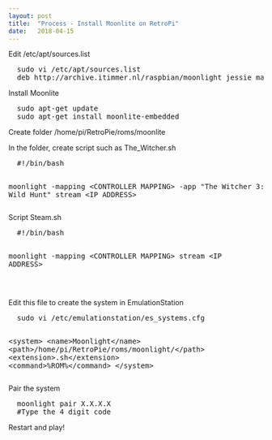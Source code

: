 ```yaml
---
layout: post
title:  "Process - Install Moonlite on RetroPi"
date:   2018-04-15
---
```


<p id="bkmrk-edit-%2Fetc%2Fapt%2Fsource">Edit /etc/apt/sources.list</p>
<pre class="code" id="bkmrk-sudo-vi-%2Fetc%2Fapt%2Fsou">  sudo vi /etc/apt/sources.list
  deb http://archive.itimmer.nl/raspbian/moonlight jessie main</pre>
<p id="bkmrk-install-moonlite">Install Moonlite</p>
<pre class="code" id="bkmrk-sudo-apt-get-update-">  sudo apt-get update
  sudo apt-get install moonlite-embedded</pre>
<p id="bkmrk-create-folder-%2Fhome%2F">Create folder /home/pi/RetroPie/roms/moonlite</p>
<p id="bkmrk-create-script-like-t">In the folder, create script such as The_Witcher.sh</p>
<pre class="code" id="bkmrk-%23%21%2Fbin%2Fbash-moonligh">  #!/bin/bash
  
  moonlight  -mapping &lt;CONTROLLER MAPPING&gt; -app "The Witcher 3: Wild Hunt" stream &lt;IP ADDRESS&gt;</pre>
<p id="bkmrk-script-steam.sh">Script Steam.sh</p>
<pre class="code" id="bkmrk-%23%21%2Fbin%2Fbash-moonligh-0">  #!/bin/bash
  
  moonlight -mapping  &lt;CONTROLLER MAPPING&gt; stream &lt;IP ADDRESS&gt;</pre>
<p id="bkmrk-%C2%A0"> </p>
<p id="bkmrk-edit-this-file-to-cr">Edit this file to create the system in EmulationStation</p>
<pre class="code" id="bkmrk-sudo-vi-%2Fetc%2Femulati">  sudo vi /etc/emulationstation/es_systems.cfg
  
  &lt;system&gt;
    &lt;name&gt;Moonlight&lt;/name&gt;
    &lt;path&gt;/home/pi/RetroPie/roms/moonlight/&lt;/path&gt;
    &lt;extension&gt;.sh&lt;/extension&gt;
    &lt;command&gt;%ROM%&lt;/command&gt;
  &lt;/system&gt;</pre>
<p id="bkmrk-pair-the-system">Pair the system</p>
<pre class="code" id="bkmrk-moonlight-pair-x.x.x">  moonlight pair X.X.X.X
  #Type the 4 digit code</pre>
<p id="bkmrk-restart-and-play%21">Restart and play!</p>

